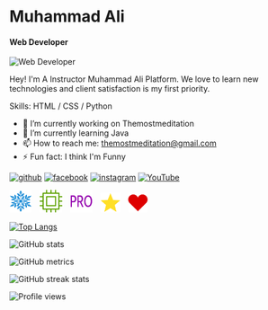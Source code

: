 # Muhammad Ali
#### Web Developer
![Web Developer](https://web.facebook.com/photo/?fbid=179906268053700&set=a.114041124640215)

Hey! I'm A Instructor Muhammad Ali Platform. We love to learn new technologies and client satisfaction is my first priority.

Skills: HTML / CSS / Python 

- 🔭 I’m currently working on Themostmeditation 
- 🌱 I’m currently learning Java 
- 📫 How to reach me: themostmeditation@gmail.com 
- ⚡ Fun fact: I think I'm Funny 


[<img src='https://cdn.jsdelivr.net/npm/simple-icons@3.0.1/icons/github.svg' alt='github' height='40'>](https://github.com/https://www.github.com/themostmeditation)  [<img src='https://cdn.jsdelivr.net/npm/simple-icons@3.0.1/icons/facebook.svg' alt='facebook' height='40'>](https://www.facebook.com/https://www.facebook.com/themostmeditation)  [<img src='https://cdn.jsdelivr.net/npm/simple-icons@3.0.1/icons/instagram.svg' alt='instagram' height='40'>](https://www.instagram.com/https://www.instagram.com/themostmeditation/)  [<img src='https://cdn.jsdelivr.net/npm/simple-icons@3.0.1/icons/youtube.svg' alt='YouTube' height='40'>](https://www.youtube.com/channel/https://www.youtube.com/@iloveharmain)  

<a href='https://archiveprogram.github.com/'><img src='https://raw.githubusercontent.com/acervenky/animated-github-badges/master/assets/acbadge.gif' width='40' height='40'></a> <a href='https://docs.github.com/en/developers'><img src='https://raw.githubusercontent.com/acervenky/animated-github-badges/master/assets/devbadge.gif' width='40' height='40'></a> <a href='https://github.com/pricing'><img src='https://raw.githubusercontent.com/acervenky/animated-github-badges/master/assets/pro.gif' width='40' height='40'></a> <a href='https://stars.github.com/'><img src='https://raw.githubusercontent.com/acervenky/animated-github-badges/master/assets/starbadge.gif' width='35' height='35'></a> <a href='https://docs.github.com/en/github/supporting-the-open-source-community-with-github-sponsors'><img src='https://raw.githubusercontent.com/acervenky/animated-github-badges/master/assets/sponsorbadge.gif' width='35' height='35'></a> 

[![Top Langs](https://github-readme-stats.vercel.app/api/top-langs/?username=https://www.github.com/themostmeditation)](https://github.com/anuraghazra/github-readme-stats)

![GitHub stats](https://github-readme-stats.vercel.app/api?username=https://www.github.com/themostmeditation&show_icons=true&count_private=true)  

![GitHub metrics](https://metrics.lecoq.io/https://www.github.com/themostmeditation)  

![GitHub streak stats](https://streak-stats.demolab.com/?user=https://www.github.com/themostmeditation)  

![Profile views](https://gpvc.arturio.dev/https://www.github.com/themostmeditation)  
